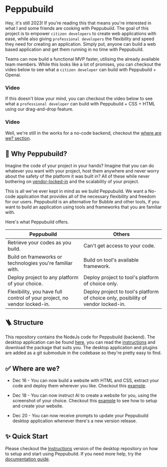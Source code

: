 # Peppubuild

Hey, it's still 2023! If you're reading this that means you're interested in what I and some friends are cooking with Peppubuild. The goal of this project is to empower `citizen developers` to create web applications with ease, while also giving `professional developers` the flexibility and speed they need for creating an application. Simply put, anyone can build a web based application and get them running in no time with Peppubuild. 

Teams can now build a functional MVP faster, utilising the already available team members. While this looks like a lot of promises, you can checkout the video below to see what a `citizen developer` can build with Peppubuild + Openai.

### Video

If this doesn't blow your mind, you can checkout the video below to see what a `professional developer` can build with Peppubuild + CSS + HTML using our drag-and-drop feature.

### Video

Well, we're still in the works for a no-code backend, checkout the [where are we? section](#where-are-we).

## 🎁 Why Peppubuild?

Imagine the code of your project in your hands? Imagine that you can do whatever you want with your project, host them anywhere and never worry about the safety of the platform it was built in? All of these while never bothering on [vendor-locked-in](https://www.cloudflare.com/learning/cloud/what-is-vendor-lock-in/#:~:text=Vendor%20lock%2Din%20refers%20to,stuck%20with%20the%20original%20vendor.) and the scalability of your project.

This is all we've ever kept in mind as we build Peppubuild. We want a No-code application that provides all of the necessary flexibility and freedom for our users. Peppubuild is an alternative for Bubble and other tools, if you want to build an application using tools and frameworks that you are familiar with.

Here's what Peppubuild offers.

| Peppubuild | Others |
| --- | --- |
| Retrieve your codes as you build. | Can't get access to your code. |
| Build on frameworks or technologies you're familiar with. | Build on tool's available framework. |
| Deploy project to any platform of your choice. | Deploy project to tool's platform of choice only. |
| Flexibility, you have full control of your project, no vendor locked-in. | Deploy project to tool's platform of choice only, posibility of vendor locked-in. |

## 🪜 Structure

This repository contains the NodeJs code for Peppubuild (backend). The desktop application can be found [here](https://github.com/hannydevelop/peppubuild-desktop), you can read the [instructions](https://github.com/hannydevelop/peppubuild-desktop#instructions) and download the package that suits you. The desktop application and plugins are added as a git submodule in the codebase so they're pretty easy to find.

## ✅ Where are we?

- Dec 16 - You can now build a website with HTML and CSS, extract your code and deploy them wherever you like. Checkout this [example](./example/Create_without_AI.md).

- Dec 18 - You can now instruct AI to create a website for you, using the screenshot of your choice. Checkout this [example](./example/Create_with_AI.md) to see how to setup and create your website.

- Dec 20 - You can now receive prompts to update your Peppubuild desktop application whenever there's a new version release.

## ✨ Quick Start

Please checkout the [Instructions](https://github.com/hannydevelop/peppubuild-desktop#instructions) version of the desktop repository on how to setup and start using Peppubuild. If you need more help, try the [documentation guide](https://docs.peppubuild.com).